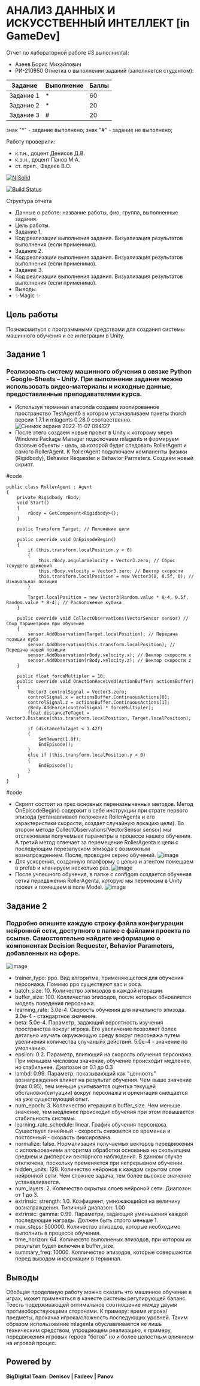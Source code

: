 # АНАЛИЗ ДАННЫХ И ИСКУССТВЕННЫЙ ИНТЕЛЛЕКТ [in GameDev]
Отчет по лабораторной работе #3 выполнил(а):
- Азеев Борис Михайлович
- РИ-210950
Отметка о выполнении заданий (заполняется студентом):

| Задание | Выполнение | Баллы |
| ------ | ------ | ------ |
| Задание 1 | * | 60 |
| Задание 2 | * | 20 |
| Задание 3 | # | 20 |

знак "*" - задание выполнено; знак "#" - задание не выполнено;

Работу проверили:
- к.т.н., доцент Денисов Д.В.
- к.э.н., доцент Панов М.А.
- ст. преп., Фадеев В.О.

[![N|Solid](https://cldup.com/dTxpPi9lDf.thumb.png)](https://nodesource.com/products/nsolid)

[![Build Status](https://travis-ci.org/joemccann/dillinger.svg?branch=master)](https://travis-ci.org/joemccann/dillinger)

Структура отчета

- Данные о работе: название работы, фио, группа, выполненные задания.
- Цель работы.
- Задание 1.
- Код реализации выполнения задания. Визуализация результатов выполнения (если применимо).
- Задание 2.
- Код реализации выполнения задания. Визуализация результатов выполнения (если применимо).
- Задание 3.
- Код реализации выполнения задания. Визуализация результатов выполнения (если применимо).
- Выводы.
- ✨Magic ✨

## Цель работы
Познакомиться с программными средствами для создания системы машинного обучения и ее интеграции в Unity.

## Задание 1
### Реализовать систему машинного обучения в связке Python - Google-Sheets – Unity. При выполнении задания можно использовать видео-материалы и исходные данные, предоставленные преподавателями курса.
- Используя терминал anaconda создаем изолированное пространство TestAgentб в котором устанавливаем пакеты thorch версии 1.7.1 и mlagents 0.28.0 соотвественно.
![Снимок экрана 2022-11-07 094127](https://user-images.githubusercontent.com/114149527/200232737-a025528c-fd02-4ac5-a30f-df8344945740.png)
- После этего создаем новые проект в Unity к которому через Windows Package Manager подключаем mlagents и формируем базовые обьекты - цель, за которой будет следовать RollerAgent и самого RollerAgent. К RollerAgent подключаем компаненты физики (Rigidbody), Behavior Requester и Behavior Parmeters. Создаем новый скрипт.
 
#code
    
    public class RollerAgent : Agent
    {
        private Rigidbody rBody;
        void Start()
        {
            rBody = GetComponent<Rigidbody>();
        }

        public Transform Target; // Положение цели

        public override void OnEpisodeBegin()
        {
            if (this.transform.localPosition.y < 0)
            {
                this.rBody.angularVelocity = Vector3.zero; // Сброс текущего движения
                this.rBody.velocity = Vector3.zero; // Вектор скорости
                this.transform.localPosition = new Vector3(0, 0.5f, 0); // Изначальная позиция
            }

            Target.localPosition = new Vector3(Random.value * 8-4, 0.5f, Random.value * 8-4); // Расположение кубика
        }

        public override void CollectObservations(VectorSensor sensor) // Сбор параметровм при обучение
        {
            sensor.AddObservation(Target.localPosition); // Передача позиции куба
            sensor.AddObservation(this.transform.localPosition); // Передача нашей позиции
            sensor.AddObservation(rBody.velocity.x); // Вектор скорости x
            sensor.AddObservation(rBody.velocity.z); // Вектор скорости z
        }

        public float forceMultipler = 10;
        public override void OnActionReceived(ActionBuffers actionsBuffer)
        {
            Vector3 controlSignal = Vector3.zero;
            controlSignal.x = actionsBuffer.ContinuousActions[0];
            controlSignal.z = actionsBuffer.ContinuousActions[1];
            rBody.AddForce(controlSignal * forceMultipler);
            float distanceToTaget = Vector3.Distance(this.transform.localPosition, Target.localPosition);

            if (distanceToTaget < 1.42f)
            {
                SetReward(1.0f);
                EndEpisode();
            }
            else if (this.transform.localPosition.y < 0)
            {
                EndEpisode();
            }
        }
    }

#code
- Скрипт состоит из трех основных переназныченных методов. Метод OnEpisodeBegin() содержит в себе инструкции при страте первого эпизода (устанавливает положение RollerAgenta и его характеристики скорости, создает случайную локацию цели). Во втором методе CollectObservations(VectorSensor sensor) мы отслеживаем получемыех параметры в процессе нашего обучения. А третий метод отвечает за перемецение RollerAgenta к цели с последующим перезапуском эпизода с возможным вознагрождением. После, проводим серию обучений.
![image](https://user-images.githubusercontent.com/114149527/200236039-42c8769f-6afb-4fba-8acf-efef5ae45dc6.png)
- Для ускорения, созданную платформу с целью и агентом помещаем в prefab и кланируем несколько раз.
![image](https://user-images.githubusercontent.com/114149527/200236329-6b881b09-4688-4714-ad84-8a6b6ff04c33.png)
- После учпешного обучения, в папке с configom создается обученая сетка передвжения RollerAgenta, которую мы переносим в Unity прокет и помещаем в поле Model.
![image](https://user-images.githubusercontent.com/114149527/200236875-e3739fca-da71-468e-985b-5ecdd489ffbb.png)

## Задание 2
### Подробно опишите каждую строку файла конфигурации нейронной сети, доступного в папке с файлами проекта по ссылке. Самостоятельно найдите информацию о компонентах Decision Requester, Behavior Parameters, добавленных на сфере.
![image](https://user-images.githubusercontent.com/114149527/200241723-1e86b754-d975-407e-ad58-9eea154b9eae.png)
- trainer_type: ppo. Вид алгоритма, применяющегося для обучения персонажа. Помимо ppo существуют sac и poca.
- batch_size: 10. Количество зэпизодов в каждой итерации.
- buffer_size: 100. Колличество эпизодов, после которых обновляется модель поведения персонажа.
- learning_rate: 3.0e-4. Скорость обучения для начального эпизода. 3.0e-4 - стандартное значение.
- beta: 5.0e-4. Параметр, задающий вероятность изучения пространства вокруг игрока. Его увеличение позволяет более детально изучать окружающую среду вокруг персонажа путем увеличения количества случаныйх действий. 5.0e-4 - значение по умолчанию.
- epsilon: 0.2. Параметр, влияющий на скорость обучения персонажа. При меньшем числовом значение, обучение происходит медленее, но стабильнее. Диапозон от 0.1 до 0.3
- lambd: 0.99. Параметр, показывающий как "ценность" вознаграждения влияет на результат обучения. Чем выше значение (max 0.95), тем меньше учитывается оцентка текущей обстановки(ситуации) вокруг персонажа и ориентация смещается на уже существующий опыт.
- num_epoch: 3. Колличество итерация в buffer_size. Чем меньше значение, тем медленее происходит обучения при этом повышается стабильность системы.
- learning_rate_schedule: linear. График обучения персонажа. Существует линейный - скорость снижается со временеи и постоянный - скорасть фиксирована.
- normalize: false. Нормализация получаемых векторов передвижения с использованием алгоритма обработки основаных на скользящем среднем и дисперсии векторного наблюдения. В данном случае отключена, поскольку пременяется при непрерывном обучении.
- hidden_units: 128. Количество нейронов к каждом скрытом слое нейронной сети. Чем сложнее задача, тем более высокое значение устанавливается.
- num_layers: 2. Количество скрытых слоев нейроной сети. Диапозон от 1 до 3.
- extrinsic: strength: 1.0. Коэфициент, умножающийся на величину вознаграждения. Типичный диапазон: 1.00
- extrinsic: gamma: 0.99. Параметри, задающий уменьшения каждой последующие награды. Должен быть строго меньше 1.
- max_steps: 500000. Количество эпизодов, которые необходимо выполнить в процессе обучения.
- time_horizon: 64. Количесвто выполненых эпизодов, при котором их результат будет включен в buffer_size.
- summary_freq: 10000. Колличество эпизодов, которые совершаются перед выводом информации в терминал. 

## Выводы
Обобщая проделаную работу можно сказать что машинное обучение в играх, может применяться в качесте системы регулирующей баланс. Тоесть подерживающей оптимальное соотношение между двумя противоборствующими сторонами. К примеру: время игрока/предметы, прокачка игрока/сложность последующих уровней. Таким образом использование mlagenta обуславливается не лишь техническим средством, упрощающем реализацию, к примеру, передвижения игровых героев "ботов" но и более целостным влиянием на игровой процес.

## Powered by

**BigDigital Team: Denisov | Fadeev | Panov**
